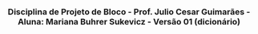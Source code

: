 <h3 align="center">
   Disciplina de Projeto de Bloco -  Prof. Julio Cesar Guimarães - Aluna: Mariana Buhrer Sukevicz - Versão 01 (dicionário)
</h3>

<br>
